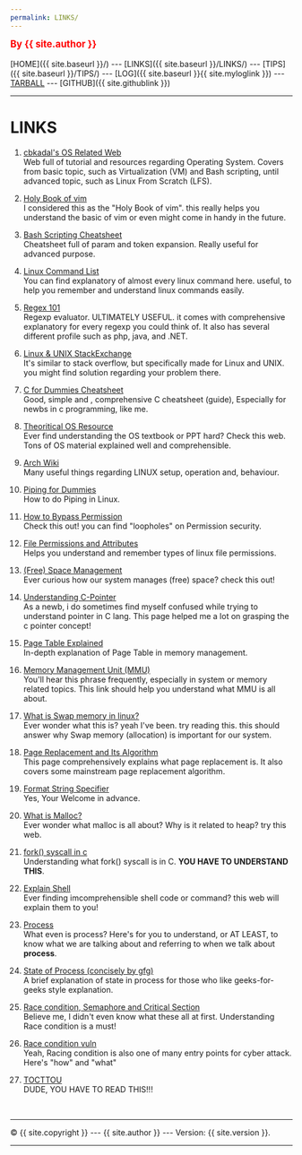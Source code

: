 ```yaml
---
permalink: LINKS/
---
```

<span style="color:red; font-weight:bold; font-size:larger;">By {{ site.author }}</span>
<br><br>
[HOME]({{ site.baseurl }}/) ---
[LINKS]({{ site.baseurl }}/LINKS/) ---
[TIPS]({{ site.baseurl }}/TIPS/) ---
[LOG]({{ site.baseurl }}{{ site.myloglink }}) ---
[TARBALL](SandBox/Rhfialyndra.tar.xz) ---
[GITHUB]({{ site.githublink }})
<br>
<hr>

# LINKS

1. [cbkadal's OS Related Web](https://osp4diss.vlsm.org)<br>
Web full of tutorial and resources regarding Operating System.
Covers from basic topic, such as Virtualization (VM) and Bash scripting, until advanced topic, such as Linux From Scratch (LFS).

2. [Holy Book of vim](https://danielmiessler.com/study/vim)<br>
I considered this as the "Holy Book of vim". this really helps you understand the basic of vim or even might come in handy in the future.

3. [Bash Scripting Cheatsheet](https://devhints.io/bash)<br>
Cheatsheet full of param and token expansion. Really useful for advanced purpose.

4. [Linux Command List](https://www.tutorialspoint.com/unix_commands/index.html)<br>
You can find explanatory of almost every linux command here. useful, to help you remember and understand linux commands easily.

5. [Regex 101](https://regex101.com/)<br>
Regexp evaluator. ULTIMATELY USEFUL. it comes with comprehensive explanatory for every regexp you could think of.
It also has several different profile such as php, java, and .NET.

6. [Linux & UNIX StackExchange](https://unix.stackexchange.com/)<br>
It's similar to stack overflow, but specifically made for Linux and UNIX. you might find solution regarding your problem there.

7. [C for Dummies Cheatsheet](https://www.dummies.com/article/technology/programming-web-design/c/c-programming-for-dummies-cheat-sheet-207820/)<br>
Good, simple and , comprehensive C cheatsheet (guide), Especially for newbs in c programming, like me.

8. [Theoritical OS Resource](https://www.javatpoint.com/os-tutorial)<br>
Ever find understanding the OS textbook or PPT hard? Check this web. Tons of OS material explained well and comprehensible.

9. [Arch Wiki](https://wiki.archlinux.org)<br>
Many useful things regarding LINUX setup, operation and, behaviour.

10. [Piping for Dummies](https://medium.com/codex/piping-in-linux-unix-a-quick-guide-c1d79d4e90a9)<br>
How to do Piping in Linux.

11. [How to Bypass Permission](https://en.wikipedia.org/wiki/Time-of-check_to_time-of-use)<br>
Check this out! you can find "loopholes" on Permission security.

12. [File Permissions and Attributes](https://wiki.archlinux.org/title/File_permissions_and_attributes)<br>
Helps you understand and remember types of linux file permissions.

13. [(Free) Space Management](https://www.includehelp.com/operating-systems/free-space-management.aspx)<br>
Ever curious how our system manages (free) space? check this out!

14. [Understanding C-Pointer](https://iq.opengenus.org/pointers-in-c/)<br>
As a newb, i do sometimes find myself confused while trying to understand pointer in C lang. This page helped me a lot on grasping the c pointer concept!

15. [Page Table Explained](https://www.gatevidyalay.com/page-table-paging-in-operating-system/)<br>
In-depth explanation of Page Table in memory management. 

16. [Memory Management Unit (MMU)](https://linuxhint.com/swap_memory_linux/)<br>
You'll hear this phrase frequently, especially in system or memory related topics. This link should help you understand what MMU is all about.

17. [What is Swap memory in linux?](https://linuxhint.com/swap_memory_linux/)<br>
Ever wonder what this is? yeah I've been. try reading this. this should answer why Swap memory (allocation) is important for our system.

18. [Page Replacement and Its Algorithm](https://afteracademy.com/blog/what-are-the-page-replacement-algorithms)<br>
This page comprehensively explains what page replacement is. It also covers some mainstream page replacement algorithm.

19. [Format String Specifier](https://www.tutorialspoint.com/format-specifiers-in-c)<br>
Yes, Your Welcome in advance.

20. [What is Malloc?](https://www.cs.uah.edu/~rcoleman/Common/C_Reference/MemoryAlloc.html)<br>
Ever wonder what malloc is all about? Why is it related to heap? try this web.

21. [fork() syscall in c](https://www.geeksforgeeks.org/fork-system-call/)<br>
Understanding what fork() syscall is in C. **YOU HAVE TO UNDERSTAND THIS**.

22. [Explain Shell](https://explainshell.com/)<br>
Ever finding imcomprehensible shell code or command? this web will explain them to you!

23. [Process](https://technobyte.org/processes-in-operating-systems/)<br>
What even is process? Here's for you to understand, or AT LEAST, to know what we are talking about and referring to when we talk about **process**.

24. [State of Process (concisely by gfg)](https://www.geeksforgeeks.org/states-of-a-process-in-operating-systems/)<br>
A brief explanation of state in process for those who like geeks-for-geeks style explanation.

25. [Race condition, Semaphore and Critical Section](https://www.tutorialspoint.com/race-condition-critical-section-and-semaphore)<br>
Believe me, I didn't even know what these all at first. Understanding Race condition is a must!

26. [Race condition vuln](https://www.geeksforgeeks.org/race-condition-vulnerability/)<br>
Yeah, Racing condition is also one of many entry points for cyber attack. Here's "how" and "what"

27. [TOCTTOU](https://hackernoon.com/time-of-check-to-time-of-use-toctou-a-race-condition-99c2311bd9fc)<br>
DUDE, YOU HAVE TO READ THIS!!!

<br>
<hr>
&copy; {{ site.copyright }} --- {{ site.author }} --- Version: {{ site.version }}.
<hr>
<br>
